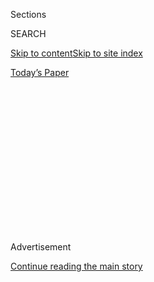 <div id="app">

<div>

<div>

<div>

<div class="NYTAppHideMasthead css-1q2w90k e1suatyy0">

<div class="section css-ui9rw0 e1suatyy2">

<div class="css-eph4ug er09x8g0">

<div class="css-6n7j50">

</div>

<span class="css-1dv1kvn">Sections</span>

<div class="css-10488qs">

<span class="css-1dv1kvn">SEARCH</span>

</div>

[Skip to content](#site-content)[Skip to site
index](#site-index)

</div>

<div class="css-10698na e1huz5gh0">

</div>

</div>

<div id="masthead-bar-one" class="section hasLinks css-15hmgas e1csuq9d3">

<div class="css-uqyvli e1csuq9d0">

</div>

<div class="css-1uqjmks e1csuq9d1">

</div>

<div class="css-9e9ivx">

[](https://myaccount.nytimes3xbfgragh.onion/auth/login?response_type=cookie&client_id=vi)

</div>

<div class="css-1bvtpon e1csuq9d2">

[Today’s
Paper](https://www.nytimes3xbfgragh.onion/section/todayspaper)

</div>

</div>

</div>

</div>

<div data-aria-hidden="false">

<div id="site-content" data-role="main">

<div>

<div class="css-1aor85t" style="opacity:0.000000001;z-index:-1;visibility:hidden">

<div class="css-1hqnpie">

<div class="css-epjblv">

<span class="css-17xtcya">[Opinion](/section/opinion)</span><span class="css-x15j1o">|</span><span class="css-fwqvlz">Before
the ‘Final Solution’ There Was a ‘Test
Killing’</span>

</div>

<div class="css-k008qs">

<div class="css-1iwv8en">

<span class="css-18z7m18"></span>

<div>

</div>

</div>

<span class="css-1n6z4y">https://nyti.ms/2NlyxZl</span>

<div class="css-1705lsu">

<div class="css-4xjgmj">

<div class="css-4skfbu" data-role="toolbar" data-aria-label="Social Media Share buttons, Save button, and Comments Panel with current comment count" data-testid="share-tools">

  - 
  - 
  - 
  - 
    
    <div class="css-6n7j50">
    
    </div>

  - 
  - 

</div>

</div>

</div>

</div>

</div>

</div>

<div id="NYT_TOP_BANNER_REGION" class="css-13pd83m">

</div>

<div id="top-wrapper" class="css-1sy8kpn">

<div id="top-slug" class="css-l9onyx">

Advertisement

</div>

[Continue reading the main
story](#after-top)

<div class="ad top-wrapper" style="text-align:center;height:100%;display:block;min-height:250px">

<div id="top" class="place-ad" data-position="top" data-size-key="top">

</div>

</div>

<div id="after-top">

</div>

</div>

<div>

<div class="css-v5btjw etb61u70">

<div class="css-v05ibm etb61u71">

[Opinion](/section/opinion)

</div>

</div>

<div id="sponsor-wrapper" class="css-1hyfx7x">

<div id="sponsor-slug" class="css-19vbshk">

Supported by

</div>

[Continue reading the main
story](#after-sponsor)

<div id="sponsor" class="ad sponsor-wrapper" style="text-align:center;height:100%;display:block">

</div>

<div id="after-sponsor">

</div>

</div>

<div class="css-186x18t">

</div>

<div class="css-1vkm6nb ehdk2mb0">

# Before the ‘Final Solution’ There Was a ‘Test Killing’

</div>

Too few know the history of the Nazi methodical mass murder of disabled
people. That is why I write.

<div class="css-18e8msd">

<div class="css-vp77d3 epjyd6m0">

<div class="css-1baulvz">

By <span class="css-1baulvz last-byline" itemprop="name">Kenny
Fries</span>

<div class="css-8atqhb">

Mr. Fries is the author, most recently, of “[In the Province of the
Gods](https://uwpress.wisc.edu/books/5638.htm).”

</div>

</div>

</div>

  - Jan. 8,
    2020

  - 
    
    <div class="css-4xjgmj">
    
    <div class="css-pvvomx" data-role="toolbar" data-aria-label="Social Media Share buttons, Save button, and Comments Panel with current comment count" data-testid="share-tools">
    
      - 
      - 
      - 
      - 
        
        <div class="css-6n7j50">
        
        </div>
    
      - 
      - 
    
    </div>
    
    </div>

</div>

<div class="css-79elbk" data-testid="photoviewer-wrapper">

<div class="css-z3e15g" data-testid="photoviewer-wrapper-hidden">

</div>

<div class="css-1a48zt4 ehw59r15" data-testid="photoviewer-children">

![<span class="css-16f3y1r e13ogyst0" data-aria-hidden="true">The prison
in Brandenburg an der Havel, circa
1940s.</span><span class="css-cnj6d5 e1z0qqy90" itemprop="copyrightHolder"><span class="css-1ly73wi e1tej78p0">Credit...</span><span><span>Interfoto/Alamy</span></span></span>](https://static01.graylady3jvrrxbe.onion/images/2020/01/06/opinion/06disability-t4-1/06disability-t4-1-articleLarge.jpg?quality=75&auto=webp&disable=upscale)

</div>

</div>

</div>

<div class="section meteredContent css-1r7ky0e" name="articleBody" itemprop="articleBody">

<div class="css-1fanzo5 StoryBodyCompanionColumn">

<div class="css-53u6y8">

My first visit to the Aktion T4 killing site at Brandenburg an der Havel
was in autumn. My destination, where 9,000 disabled people were murdered
as part of the Nazi “euthanasia” program, is embedded in the activities
of the town — trams and buses, stores, a bank, a cafe.

The buildings that were once the old prison were mostly destroyed during
the war. If not for dark gray letters painted on one side of the light
gray building — GEDENKSTÄTTE, on one side, and its English translation,
MEMORIAL, on another — the site could easily be passed unnoticed. From a
distance, it looks prefab, temporary, perhaps an ad hoc extension to an
overcrowded school or municipal department.

Though it was October, I was thinking of winter. At the Nuremberg
“Doctors’ Trial” in 1947, Viktor Brack — the economist, SS officer and
head of the office of the Chancellery of the Führer who was in charge of
Aktion T4 — testified that the first of the mass murders of disabled
people happened “in snow-covered Brandenburg on a winter’s day in
December 1939 or January 1940.” The exact date of this “test killing”
has not yet been determined.

No documents from the “test killing” have been preserved. According to
information at the memorial, “Who the murdered patients were and where
they came from is unknown.” What is known comes primarily from postwar
testimony of those involved, or thought to be involved, in what took
place that day.

</div>

</div>

<div class="css-1fanzo5 StoryBodyCompanionColumn">

<div class="css-53u6y8">

Unlike the Holocaust, there are no T4 survivors. We know about T4 and
its aftermath mainly through medical records and from the perpetrators.
Aktion T4 does not have its Elie Wiesel or Primo Levi.

That is the main reason I write about what happened to disabled people
during the Third Reich. I want to be what Susanne C. Knittel and other
scholars call a “vicarious witness.” Ms. Knittel describes this not as
“an act of speaking for and thus appropriating the memory and story of
someone else but rather an attempt to bridge the silence through
narrative means.” This is my way of bridging the silence, of keeping
alive something that is too often forgotten.

I’m not surprised that some of the perpetrators’ testimony is
contradictory. In his diary, Dr. Irmfried Eberl, the medical director at
Brandenburg, mentions Jan. 18, 1940, as the date of the “test killing.”
However, Dr. Horst Schumann, whom we know to have been present at the
event, was on that day at Grafeneck, where he would oversee mass
killings, the first of which occurred on Jan. 18. Another T4 employee
said the murder of patients in Grafeneck started “about 14 days” after
the “test killing” in Brandenburg. It seems Eberl mixed up the dates of
the two killings.

After he was arrested in 1959, Werner Heyde, a psychiatrist and the
medical director of the T4 program, placed the “test killing” at the
“beginning of January 1940.” Heyde confessed only to being an
observer.

The German Meteorological Office records the first major snowfall of the
1939-40 winter in Brandenburg on New Year’s Eve, 1939; December had been
relatively dry. Brack, in his testimony, was very clear about the snow
on the ground at Brandenburg for the “test killing.” By deduction, it
seems that the first Brandenburg mass murder took place during the first
days of January 1940.

</div>

</div>

<div class="css-1fanzo5 StoryBodyCompanionColumn">

<div class="css-53u6y8">

Though the exact date is somewhat speculative, the words of those
responsible for the murder of 70,000 disabled people in Aktion T4, and
the 230,000 killed after the program’s official end, clearly speak to
the main cause for what happened: the disvaluing of disabled lives.
Eugenics, which was rampant before and during the Reich, provided the
rationale for the killings, stigmatizing those with disabilities as not
human.

Dr. Albert Widmann, a chemist, forensic scientist and head of the
chemical department of the central offices of the Reich Detective
Forces, testified that he was asked to procure poison in large
quantities. At a meeting with an unidentified representative of the
Chancellery of the Führer, Widmann asked, “What for? To kill people?”

“No,” was the reply. “Animals in the form of humans.”

It was the police chemist Dr. August Becker who prepared the carbon
monoxide gas for what he called the “euthanasia experiment.” Testifying
in the 1960s, Becker also echoed eugenic depictions of the disabled. He
recalled looking through the gas chamber peephole and observing “the
behavior of the delinquents,” as the gas filled up the chamber and the
victims’ lungs. Becker’s depiction likens disabled people to the immoral
and illegal.

Becker described, in detail, the gas chamber as “a room similar to a
shower room, lined with tiles about three by five meter\[s\], and three
meters high in size.” According to Becker, between 18 and 20 patients
were led by nurses into this “shower room.” These men had to “undress in
an anteroom, so they were totally naked.” Becker pointed to Widmann as
the one who “operated the gas installation.” But Widmann always denied
taking part.

When interrogated in 1947, Richard von Hegener, deputy head of the
killing of disabled children, named “the chemist in charge, Dr. Becker”
as the one “who let the CO gas into the room.” Von Hegener said there
were 30 patients “dressed only in institutional clothing,” who “were led
in and they calmly took a seat on the benches in the room without any
resistance.”

Heyde stated there were “10, at most 15 — the figure was more than 10 —
mentally ill patients.” He said, “I don’t really know who let the gas
in.”

According to Brack, there were “four such patients,” all men, whom he
described, in another eugenic nod, as “incurable.” When asked about
their ages or from which institutions they came he replied, “I really
don’t have any memory of that any more.”

</div>

</div>

<div class="css-1fanzo5 StoryBodyCompanionColumn">

<div class="css-53u6y8">

The more I learn, the more I understand the connection between Aktion T4
and what happened later to Jews and others deemed “undesirable.” The
Brandenburg “test killing” demonstrated that gassing was a “suitable”
means for mass murder.

And as the text at the memorial emphasizes, “it also gave the future
‘killing doctors’ the chance to familiarize with the method.” After
recommending carbon monoxide for the mass murder of the disabled,
Widmann developed the gas wagons that were used for the subsequent mass
murder of Jews on the war’s eastern front. Becker helped design these
mobile killing units, including those used by the notorious
[Einsatzgruppen](https://www.nytimes3xbfgragh.onion/2002/06/30/books/himmler-s-willing-executioners.html)
in the Nazi-occupied areas of the Soviet Union. Eberl later worked at
the Chelmno and Treblinka extermination camps during Operation Reinhard,
the “Final Solution.”

Of those whose testimonies are highlighted at the Brandenburg memorial,
Brack, in 1948, was the only one executed. Von Hegener was arrested in
1949 and sentenced to life imprisonment but was released early. Becker
had a stroke in 1959 and was deemed unfit to stand trial. Heyde was
arrested in 1959 and committed suicide before his trial. In both 1962
and 1967 Widmann was convicted to serve several years in prison but was
released upon payment of a fine.

Outside the memorial building, there is no cemetery. Across a parking
lot lies a large plot of gray gravel, interrupted only by the
reddish-brown brick foundations of what was the prison barn, which
housed the gas chamber. There are circles of piled leaves among the
gravel — as if these random forms were gathered in a subliminal ritual
of mourning.

-----

Kenny Fries is the author, most recently, of “[In the Province of the
Gods](https://www.kennyfries.com/works)” and is currently writing a book
about disability and the Holocaust.

*Disability is a series of essays, art and opinion by and about people
living with disabilities.*

***Now in print:*** *“*[*About Us: Essays From The New York Times
Disability Series*](http://bit.ly/2WTWIVv)*,” edited by Peter Catapano
and Rosemarie Garland-Thomson, published by Liveright.*

*The Times is committed to publishing* [*a diversity of
letters*](https://www.nytimes3xbfgragh.onion/2019/01/31/opinion/letters/letters-to-editor-new-york-times-women.html)
*to the editor. We’d like to hear what you think about this or any of
our articles. Here are some*
[*tips*](https://help.nytimes3xbfgragh.onion/hc/en-us/articles/115014925288-How-to-submit-a-letter-to-the-editor)*.
And here’s our email:*
[*letters@NYTimes.com*](mailto:letters@NYTimes.com)*.*

*Follow The New York Times Opinion section on*
[*Facebook*](https://www.facebookcorewwwi.onion/nytopinion)*,* [*Twitter
(@NYTopinion)*](http://twitter.com/NYTOpinion) *and*
[*Instagram*](https://www.instagram.com/nytopinion/)*.*

</div>

</div>

</div>

<div>

</div>

<div>

</div>

<div>

</div>

<div>

<div id="bottom-wrapper" class="css-1ede5it">

<div id="bottom-slug" class="css-l9onyx">

Advertisement

</div>

[Continue reading the main
story](#after-bottom)

<div id="bottom" class="ad bottom-wrapper" style="text-align:center;height:100%;display:block;min-height:90px">

</div>

<div id="after-bottom">

</div>

</div>

</div>

</div>

</div>

## Site Index

<div>

</div>

## Site Information Navigation

  - [© <span>2020</span> <span>The New York Times
    Company</span>](https://help.nytimes3xbfgragh.onion/hc/en-us/articles/115014792127-Copyright-notice)

<!-- end list -->

  - [NYTCo](https://www.nytco.com/)
  - [Contact
    Us](https://help.nytimes3xbfgragh.onion/hc/en-us/articles/115015385887-Contact-Us)
  - [Work with us](https://www.nytco.com/careers/)
  - [Advertise](https://nytmediakit.com/)
  - [T Brand Studio](http://www.tbrandstudio.com/)
  - [Your Ad
    Choices](https://www.nytimes3xbfgragh.onion/privacy/cookie-policy#how-do-i-manage-trackers)
  - [Privacy](https://www.nytimes3xbfgragh.onion/privacy)
  - [Terms of
    Service](https://help.nytimes3xbfgragh.onion/hc/en-us/articles/115014893428-Terms-of-service)
  - [Terms of
    Sale](https://help.nytimes3xbfgragh.onion/hc/en-us/articles/115014893968-Terms-of-sale)
  - [Site
    Map](https://spiderbites.nytimes3xbfgragh.onion)
  - [Help](https://help.nytimes3xbfgragh.onion/hc/en-us)
  - [Subscriptions](https://www.nytimes3xbfgragh.onion/subscription?campaignId=37WXW)

</div>

</div>

</div>

</div>
